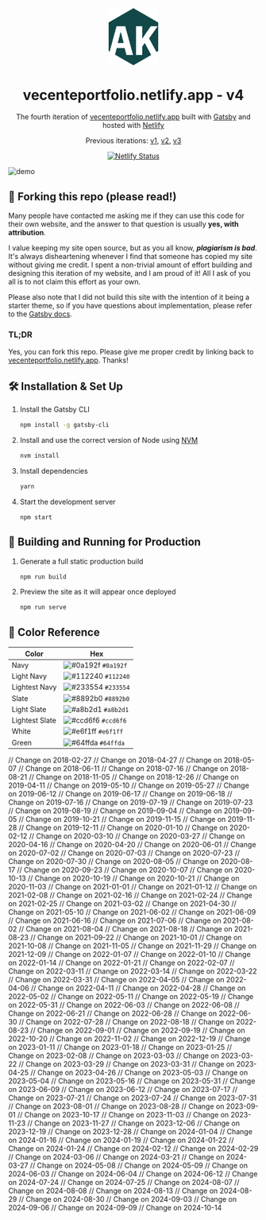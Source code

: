 <div align="center">
  <img alt="Logo" src="https://raw.githubusercontent.com/bchiang7/v4/main/src/images/logo.png" width="100" />
</div>
<h1 align="center">
  vecenteportfolio.netlify.app - v4
</h1>
<p align="center">
  The fourth iteration of <a href="https://vecenteportfolio.netlify.app" target="_blank">vecenteportfolio.netlify.app</a> built with <a href="https://www.gatsbyjs.org/" target="_blank">Gatsby</a> and hosted with <a href="https://www.netlify.com/" target="_blank">Netlify</a>
</p>
<p align="center">
  Previous iterations:
  <a href="https://github.com/bchiang7/v1" target="_blank">v1</a>,
  <a href="https://github.com/bchiang7/v2" target="_blank">v2</a>,
  <a href="https://github.com/bchiang7/bchiang7.github.io" target="_blank">v3</a>
</p>
<p align="center">
  <a href="https://app.netlify.com/sites/VecenteEdwards/deploys" target="_blank">
    <img src="https://api.netlify.com/api/v1/badges/1963b488-7b78-48c9-9e2d-6fb5e47ab3af/deploy-status" alt="Netlify Status" />
  </a>
</p>

![demo](https://raw.githubusercontent.com/bchiang7/v4/main/src/images/demo.png)

## 🚨 Forking this repo (please read!)

Many people have contacted me asking me if they can use this code for their own website, and the answer to that question is usually **yes, with attribution**.

I value keeping my site open source, but as you all know, _**plagiarism is bad**_. It's always disheartening whenever I find that someone has copied my site without giving me credit. I spent a non-trivial amount of effort building and designing this iteration of my website, and I am proud of it! All I ask of you all is to not claim this effort as your own.

Please also note that I did not build this site with the intention of it being a starter theme, so if you have questions about implementation, please refer to the [Gatsby docs](https://www.gatsbyjs.org/docs/).

### TL;DR

Yes, you can fork this repo. Please give me proper credit by linking back to [vecenteportfolio.netlify.app](https://vecenteportfolio.netlify.app). Thanks!

## 🛠 Installation & Set Up

1. Install the Gatsby CLI

   ```sh
   npm install -g gatsby-cli
   ```

2. Install and use the correct version of Node using [NVM](https://github.com/nvm-sh/nvm)

   ```sh
   nvm install
   ```

3. Install dependencies

   ```sh
   yarn
   ```

4. Start the development server

   ```sh
   npm start
   ```

## 🚀 Building and Running for Production

1. Generate a full static production build

   ```sh
   npm run build
   ```

1. Preview the site as it will appear once deployed

   ```sh
   npm run serve
   ```

## 🎨 Color Reference

| Color          | Hex                                                                |
| -------------- | ------------------------------------------------------------------ |
| Navy           | ![#0a192f](https://via.placeholder.com/10/0a192f?text=+) `#0a192f` |
| Light Navy     | ![#112240](https://via.placeholder.com/10/0a192f?text=+) `#112240` |
| Lightest Navy  | ![#233554](https://via.placeholder.com/10/303C55?text=+) `#233554` |
| Slate          | ![#8892b0](https://via.placeholder.com/10/8892b0?text=+) `#8892b0` |
| Light Slate    | ![#a8b2d1](https://via.placeholder.com/10/a8b2d1?text=+) `#a8b2d1` |
| Lightest Slate | ![#ccd6f6](https://via.placeholder.com/10/ccd6f6?text=+) `#ccd6f6` |
| White          | ![#e6f1ff](https://via.placeholder.com/10/e6f1ff?text=+) `#e6f1ff` |
| Green          | ![#64ffda](https://via.placeholder.com/10/64ffda?text=+) `#64ffda` |
// Change on 2018-02-27
// Change on 2018-04-27
// Change on 2018-05-07
// Change on 2018-06-11
// Change on 2018-07-16
// Change on 2018-08-21
// Change on 2018-11-05
// Change on 2018-12-26
// Change on 2019-04-11
// Change on 2019-05-10
// Change on 2019-05-27
// Change on 2019-06-12
// Change on 2019-06-17
// Change on 2019-06-18
// Change on 2019-07-16
// Change on 2019-07-19
// Change on 2019-07-23
// Change on 2019-08-19
// Change on 2019-09-04
// Change on 2019-09-05
// Change on 2019-10-21
// Change on 2019-11-15
// Change on 2019-11-28
// Change on 2019-12-11
// Change on 2020-01-10
// Change on 2020-02-12
// Change on 2020-03-10
// Change on 2020-03-27
// Change on 2020-04-16
// Change on 2020-04-20
// Change on 2020-06-01
// Change on 2020-07-02
// Change on 2020-07-03
// Change on 2020-07-23
// Change on 2020-07-30
// Change on 2020-08-05
// Change on 2020-08-17
// Change on 2020-09-23
// Change on 2020-10-07
// Change on 2020-10-13
// Change on 2020-10-19
// Change on 2020-10-21
// Change on 2020-11-03
// Change on 2021-01-01
// Change on 2021-01-12
// Change on 2021-02-08
// Change on 2021-02-16
// Change on 2021-02-24
// Change on 2021-02-25
// Change on 2021-03-02
// Change on 2021-04-30
// Change on 2021-05-10
// Change on 2021-06-02
// Change on 2021-06-09
// Change on 2021-06-16
// Change on 2021-07-06
// Change on 2021-08-02
// Change on 2021-08-04
// Change on 2021-08-18
// Change on 2021-08-23
// Change on 2021-09-22
// Change on 2021-10-01
// Change on 2021-10-08
// Change on 2021-11-05
// Change on 2021-11-29
// Change on 2021-12-09
// Change on 2022-01-07
// Change on 2022-01-10
// Change on 2022-01-14
// Change on 2022-01-21
// Change on 2022-02-07
// Change on 2022-03-11
// Change on 2022-03-14
// Change on 2022-03-22
// Change on 2022-03-31
// Change on 2022-04-05
// Change on 2022-04-06
// Change on 2022-04-11
// Change on 2022-04-28
// Change on 2022-05-02
// Change on 2022-05-11
// Change on 2022-05-19
// Change on 2022-05-31
// Change on 2022-06-03
// Change on 2022-06-08
// Change on 2022-06-21
// Change on 2022-06-28
// Change on 2022-06-30
// Change on 2022-07-28
// Change on 2022-08-18
// Change on 2022-08-23
// Change on 2022-09-01
// Change on 2022-09-19
// Change on 2022-10-20
// Change on 2022-11-02
// Change on 2022-12-19
// Change on 2023-01-11
// Change on 2023-01-18
// Change on 2023-01-25
// Change on 2023-02-08
// Change on 2023-03-03
// Change on 2023-03-22
// Change on 2023-03-29
// Change on 2023-03-31
// Change on 2023-04-25
// Change on 2023-04-26
// Change on 2023-05-03
// Change on 2023-05-04
// Change on 2023-05-16
// Change on 2023-05-31
// Change on 2023-06-09
// Change on 2023-06-12
// Change on 2023-07-17
// Change on 2023-07-21
// Change on 2023-07-24
// Change on 2023-07-31
// Change on 2023-08-01
// Change on 2023-08-28
// Change on 2023-09-01
// Change on 2023-10-17
// Change on 2023-11-03
// Change on 2023-11-23
// Change on 2023-11-27
// Change on 2023-12-06
// Change on 2023-12-19
// Change on 2023-12-28
// Change on 2024-01-04
// Change on 2024-01-16
// Change on 2024-01-19
// Change on 2024-01-22
// Change on 2024-01-24
// Change on 2024-02-12
// Change on 2024-02-29
// Change on 2024-03-06
// Change on 2024-03-21
// Change on 2024-03-27
// Change on 2024-05-08
// Change on 2024-05-09
// Change on 2024-06-03
// Change on 2024-06-04
// Change on 2024-06-12
// Change on 2024-07-24
// Change on 2024-07-25
// Change on 2024-08-07
// Change on 2024-08-08
// Change on 2024-08-13
// Change on 2024-08-29
// Change on 2024-08-30
// Change on 2024-09-03
// Change on 2024-09-06
// Change on 2024-09-09
// Change on 2024-10-14
